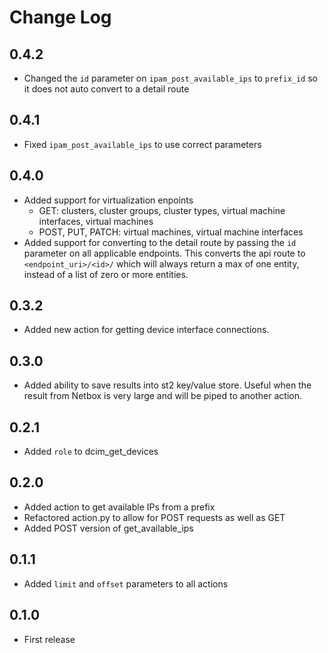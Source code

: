 # Change Log
## 0.4.2
- Changed the `id` parameter on `ipam_post_available_ips` to `prefix_id` so it does not auto convert to a detail route
## 0.4.1
- Fixed `ipam_post_available_ips` to use correct parameters
## 0.4.0
- Added support for virtualization enpoints
  - GET: clusters, cluster groups, cluster types, virtual machine interfaces, virtual machines
  - POST, PUT, PATCH: virtual machines, virtual machine interfaces
- Added support for converting to the detail route by passing the `id` parameter on all applicable endpoints. This converts the api route to `<endpoint_uri>/<id>/` which will always return a max of one entity, instead of a list of zero or more entities.
## 0.3.2
- Added new action for getting device interface connections.
## 0.3.0
- Added ability to save results into st2 key/value store. Useful when the result from Netbox is very large and will be piped to another action.
## 0.2.1
- Added `role` to dcim_get_devices
## 0.2.0
- Added action to get available IPs from a prefix
- Refactored action.py to allow for POST requests as well as GET
- Added POST version of get_available_ips

## 0.1.1
- Added `limit` and `offset` parameters to all actions

## 0.1.0
- First release

